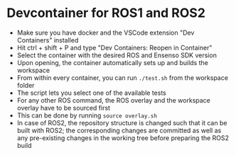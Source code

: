 # Devcontainer for ROS1 and ROS2

- Make sure you have docker and the VSCode extension "Dev Containers" installed
- Hit ctrl + shift + P and type "Dev Containers: Reopen in Container"
- Select the container with the desired ROS and Ensenso SDK version
- Upon opening, the container automatically sets up and builds the workspace
- From within every container, you can run `./test.sh` from the workspace folder
- The script lets you select one of the available tests
- For any other ROS command, the ROS overlay and the workspace overlay have to be sourced first
- This can be done by running `source overlay.sh`
- In case of ROS2, the repository structure is changed such that it can be built with ROS2; the corresponding changes are committed as well as any pre-existing changes in the working tree before preparing the ROS2 build
